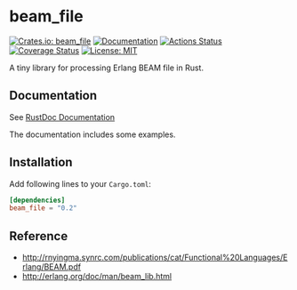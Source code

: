 beam_file
=========

[![Crates.io: beam_file](https://img.shields.io/crates/v/beam_file.svg)](https://crates.io/crates/beam_file)
[![Documentation](https://docs.rs/beam_file/badge.svg)](https://docs.rs/beam_file)
[![Actions Status](https://github.com/sile/beam_file/workflows/CI/badge.svg)](https://github.com/sile/beam_file/actions)
[![Coverage Status](https://coveralls.io/repos/github/sile/beam_file/badge.svg?branch=master)](https://coveralls.io/github/sile/beam_file?branch=master)
[![License: MIT](https://img.shields.io/badge/license-MIT-blue.svg)](LICENSE)

A tiny library for processing Erlang BEAM file in Rust.

Documentation
-------------

See [RustDoc Documentation](https://docs.rs/beam_file)

The documentation includes some examples.

Installation
------------

Add following lines to your `Cargo.toml`:

```toml
[dependencies]
beam_file = "0.2"
```

Reference
---------

- http://rnyingma.synrc.com/publications/cat/Functional%20Languages/Erlang/BEAM.pdf
- http://erlang.org/doc/man/beam_lib.html
